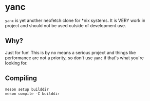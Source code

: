 # yanc
```yanc``` is yet another neofetch clone for *nix systems. It is VERY work in project and should not be used outside of development use.

## Why?
Just for fun! This is by no means a serious project and things like performance are not a priority, so don't use ```yanc``` if that's what you're looking for.

## Compiling
```
meson setup builddir
meson compile -C builddir
```